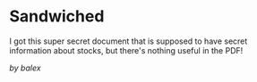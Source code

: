 # Sandwiched

I got this super secret document that is supposed to have secret information about stocks, but there's nothing useful in the PDF!

_by balex_
